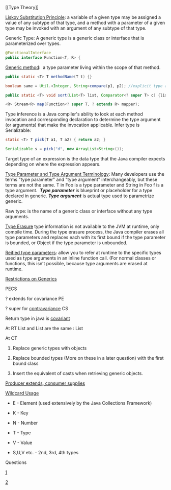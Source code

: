 [[Type Theory]]


[Liskov Substitution Principle](https://en.wikipedia.org/wiki/Liskov_substitution_principle): a variable of a given type may be assigned a value of any subtype
of that type, and a method with a parameter of a given type may be invoked with an
argument of any subtype of that type. 

Generic Type: A generic type is a generic class or interface that is parameterized over types.

```java
@FunctionalInterface  
public interface Function<T, R> {
```

[Generic method](https://docs.oracle.com/javase/tutorial/java/generics/methods.html):  a type parameter living within the scope of that method. 
  
```java
public static <T> T methodName(T t) {}

boolean same = Util.<Integer, String>compare(p1, p2); //explicit type args

public static <T> void sort(List<T> list, Comparator<? super T> c) {list.sort(c);}

<R> Stream<R> map(Function<? super T, ? extends R> mapper);

```


Type inference is a Java compiler's ability to look at each method invocation and corresponding declaration to determine the type argument (or arguments) that make the invocation applicable. Infer type is Serializable:

```java
static <T> T pick(T a1, T a2) { return a2; }

Serializable s = pick("d", new ArrayList<String>());
```

Target type of an expression is the data type that the Java compiler expects depending on where the expression appears.

  
[Type Parameter and Type Argument Terminology](https://blog.kotlin-academy.com/programmer-dictionary-parameter-vs-argument-type-parameter-vs-type-argument-b965d2cc6929): Many developers use the terms "type parameter" and "type argument" interchangeably, but these terms are not the same. T in Foo<T> is a type parameter and String in Foo<String> f is a type argument.  
**_Type parameter_** is blueprint or placeholder for a type declared in generic. **_Type argument_** is actual type used to parametrize generic.

  

Raw type: is the name of a generic class or interface without any type arguments.
  

[Type Erasure](https://docs.oracle.com/javase/tutorial/java/generics/erasure.html) type information is not available to the JVM at runtime, only compile time. During the type erasure process, the Java compiler erases all type parameters and replaces each with its first bound if the type parameter is bounded, or Object if the type parameter is unbounded.

  

[Reified type parameters](https://docs.oracle.com/javase/tutorial/java/generics/nonReifiableVarargsType.html): allow you to refer at runtime to the specific types used as type arguments in an inline function call. (For normal classes or functions, this isn’t possible, because type arguments are erased at runtime.

  

[Restrictions on Generics](https://docs.oracle.com/javase/tutorial/java/generics/restrictions.html)

  

PECS

? extends for covariance PE

? super for [contravariance](https://www.youtube.com/watch?v=tlAGSScIu_w) CS

  

Return type in java is [covariant](https://www.baeldung.com/java-covariant-return-type)

  

At RT List<String> and List<Integer> are the same : List

  

At CT

1.  Replace generic types with objects
    
2.  Replace bounded types (More on these in a later question) with the first bound class
    
3.  Insert the equivalent of casts when retrieving generic objects.
    

[Producer extends, consumer supplies](http://stackoverflow.com/questions/2723397/what-is-pecs-producer-extends-consumer-super)

  
  

[Wildcard Usage](https://docs.oracle.com/javase/tutorial/java/generics/wildcardGuidelines.html)

  

-   E - Element (used extensively by the Java Collections Framework)
    
-   K - Key
    
-   N - Number
    
-   T - Type
    
-   V - Value
    
-   S,U,V etc. - 2nd, 3rd, 4th types
    

  

Questions

[1](https://javarevisited.blogspot.com/2012/06/10-interview-questions-on-java-generics.html)

[2](https://programtalk.com/java/java-generics-interview-questions/)